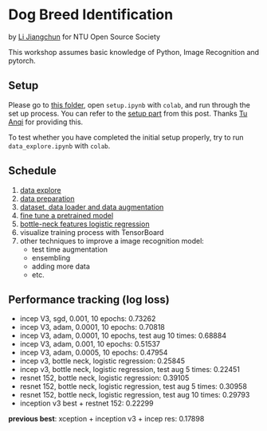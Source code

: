 # Dog Breed Identification

by [Li Jiangchun](https://github.com/SauceCat) for NTU Open Source Society

This workshop assumes basic knowledge of Python, Image Recognition and pytorch.

## Setup
Please go to [this folder](https://drive.google.com/drive/folders/1F1uq-ZpY9QlfI-pVE2CiAydEqIIAjFKj?usp=sharing), open `setup.ipynb` with `colab`, and run through the set up process. You can refer to the [setup part](https://github.com/anqitu/NTUOSS-ImageRecognitionWorkshop#03-initial-setup) from this post. Thanks [Tu Anqi](https://github.com/anqitu) for providing this.

To test whether you have completed the initial setup properly, try to run `data_explore.ipynb` with `colab`.


## Schedule
1. [data explore](https://github.com/SauceCat/dog_breed_pytorch/blob/master/data_explore.ipynb)
2. [data preparation](https://github.com/SauceCat/dog_breed_pytorch/blob/master/data_preparation.ipynb)
3. [dataset, data loader and data augmentation](https://github.com/SauceCat/dog_breed_pytorch/blob/master/data_loader_augmentation.ipynb)
4. [fine tune a pretrained model](https://github.com/SauceCat/dog_breed_pytorch/blob/master/transfer_learning.ipynb)
5. [bottle-neck features logistic regression](https://github.com/SauceCat/dog_breed_pytorch/blob/master/bottleneck_features_lr.ipynb)
6. visualize training process with TensorBoard
7. other techniques to improve a image recognition model: 
    - test time augmentation
    - ensembling
    - adding more data
    - etc.

## Performance tracking (log loss)
- incep V3, sgd, 0.001, 10 epochs: 0.73262
- incep V3, adam, 0.0001, 10 epochs: 0.70818
- incep V3, adam, 0.0001, 10 epochs, test aug 10 times: 0.68884
- incep V3, adam, 0.001, 10 epochs: 0.51537
- incep V3, adam, 0.0005, 10 epochs: 0.47954
- incep v3, bottle neck, logistic regression: 0.25845
- incep v3, bottle neck, logistic regression, test aug 5 times: 0.22451
- resnet 152, bottle neck, logistic regression: 0.39105
- resnet 152, bottle neck, logistic regression, test aug 5 times: 0.30958
- resnet 152, bottle neck, logistic regression, test aug 10 times: 0.29793
- inception v3 best + restnet 152: 0.22299

**previous best**: xception + inception v3 + incep res: 0.17898
